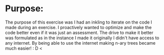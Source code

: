 <h1> Purpose: </h1>
<p>
The purpose of this exercise was I had an inkling to iterate on the code I made during an exercise. I proactively wanted to optimize and make the code better even if it was just an assessment. The drive to make it better was formulated as in the instance I made it originally I didn't have access to any internet. By being able to use the internet making n-ary trees became much easier! : D <
</p>
